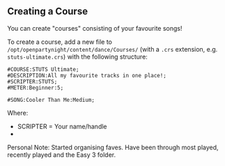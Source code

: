 
## Creating a Course

You can create "courses" consisting of your favourite songs!

To create a course, add a new file to `/opt/openpartynight/content/dance/Courses/` (with a `.crs` extension, e.g. `stuts-ultimate.crs`) with the following structure:

```
#COURSE:STUTS Ultimate;
#DESCRIPTION:All my favourite tracks in one place!;
#SCRIPTER:STUTS;
#METER:Beginner:5;

#SONG:Cooler Than Me:Medium;

```

Where:
- SCRIPTER = Your name/handle
- 

Personal Note: Started organising faves. Have been through most played, recently played and the Easy 3 folder.
